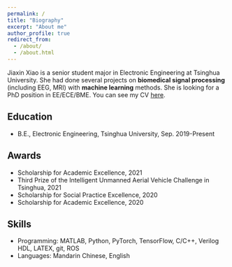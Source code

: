 ```yaml
---
permalink: /
title: "Biography"
excerpt: "About me"
author_profile: true
redirect_from: 
  - /about/
  - /about.html
---
```


Jiaxin Xiao is a senior student major in Electronic Engineering at Tsinghua University. She had done several projects on **biomedical signal processing** (including EEG, MRI) with **machine learning** methods. She is looking for a PhD position in EE/ECE/BME. You can see my CV [here](/jiaxinxiao.github.io/files/CV_JiaxinXiao.pdf).

Education
-----
* B.E., Electronic Engineering, Tsinghua University, Sep. 2019-Present

Awards
-----
* Scholarship for Academic Excellence, 2021
* Third Prize of the Intelligent Unmanned Aerial Vehicle Challenge in Tsinghua, 2021
* Scholarship for Social Practice Excellence, 2020
* Scholarship for Academic Excellence, 2020

Skills
-----
* Programming: MATLAB, Python, PyTorch, TensorFlow, C/C++, Verilog HDL, LATEX, git, ROS
* Languages: Mandarin Chinese, English

